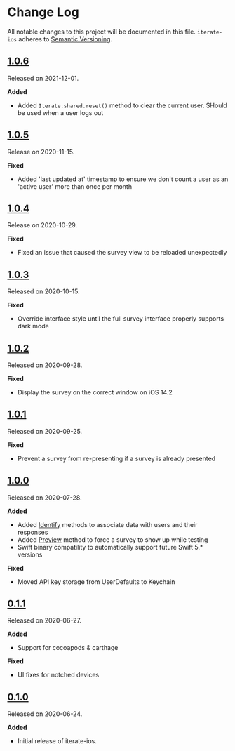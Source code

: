 # Change Log

All notable changes to this project will be documented in this file.
`iterate-ios` adheres to [Semantic Versioning](https://semver.org/).

## [1.0.6](https://github.com/iteratehq/iterate-ios/releases/tag/v1.0.6)

Released on 2021-12-01.

**Added**

- Added `Iterate.shared.reset()` method to clear the current user. SHould be used when a user logs out

## [1.0.5](https://github.com/iteratehq/iterate-ios/releases/tag/v1.0.5)

Release on 2020-11-15.

**Fixed**

- Added 'last updated at' timestamp to ensure we don't count a user as an 'active user' more than once per month

## [1.0.4](https://github.com/iteratehq/iterate-ios/releases/tag/v1.0.4)

Release on 2020-10-29.

**Fixed**

- Fixed an issue that caused the survey view to be reloaded unexpectedly


## [1.0.3](https://github.com/iteratehq/iterate-ios/releases/tag/v1.0.3)

Released on 2020-10-15.

**Fixed**

- Override interface style until the full survey interface properly supports dark mode

## [1.0.2](https://github.com/iteratehq/iterate-ios/releases/tag/v1.0.2)

Released on 2020-09-28.

**Fixed**

- Display the survey on the correct window on iOS 14.2

## [1.0.1](https://github.com/iteratehq/iterate-ios/releases/tag/v1.0.1)

Released on 2020-09-25.

**Fixed**

- Prevent a survey from re-presenting if a survey is already presented

## [1.0.0](https://github.com/iteratehq/iterate-ios/releases/tag/v1.0.0)

Released on 2020-07-28.

**Added**

- Added [Identify](https://github.com/iteratehq/iterate-ios/wiki/Iterate#identifyuserproperties) methods to associate data with users and their responses
- Added [Preview](https://github.com/iteratehq/iterate-ios/wiki/Iterate#previewsurveyid) method to force a survey to show up while testing
- Swift binary compatility to automatically support future Swift 5.\* versions

**Fixed**

- Moved API key storage from UserDefaults to Keychain

## [0.1.1](https://github.com/iteratehq/iterate-ios/releases/tag/v0.1.1)

Released on 2020-06-27.

**Added**

- Support for cocoapods & carthage

**Fixed**

- UI fixes for notched devices

## [0.1.0](https://github.com/iteratehq/iterate-ios/releases/tag/v0.1.0)

Released on 2020-06-24.

**Added**

- Initial release of iterate-ios.
